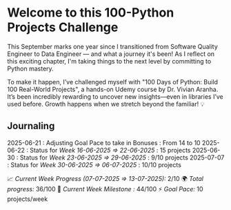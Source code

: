 # Welcome to this 100-Python Projects Challenge

This September marks one year since I transitioned from Software Quality Engineer to Data Engineer — and what a journey it's been! As I reflect on this exciting chapter, I'm taking things to the next level by committing to Python mastery.

To make it happen, I’ve challenged myself with "100 Days of Python: Build 100 Real-World Projects", a hands-on Udemy course by Dr. Vivian Aranha. It’s been incredibly rewarding to uncover new insights—even in libraries I’ve used before. Growth happens when we stretch beyond the familiar! 💡

## Journaling
2025-06-21 : Adjusting Goal Pace to take in Bonuses : From 14 to 10
2025-06-22 : Status for *Week 16-06-2025 => 22-06-2025* : 15 projects
2025-06-30 : Status for *Week 23-06-2025 => 29-06-2025* : 9/10 projects
2025-07-07 : Status for *Week 30-06-2025 => 06-07-2025* : 10/10 projects


📈 *Current Week Progress (07-07-2025 => 13-07-2025):* 2/10
🌍 *Total progress:* 36/100
🎯 *Current Week Milestone :* 44/100
⚡ *Goal Pace:* 10 projects/week
